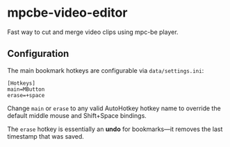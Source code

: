 # mpcbe-video-editor
Fast way to cut and merge video clips using mpc-be player.

## Configuration

The main bookmark hotkeys are configurable via `data/settings.ini`:

```
[Hotkeys]
main=MButton
erase=+space
```

Change `main` or `erase` to any valid AutoHotkey hotkey name to override the
default middle mouse and Shift+Space bindings.

The `erase` hotkey is essentially an **undo** for bookmarks—it removes the last
timestamp that was saved.
